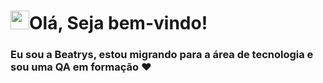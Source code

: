 # <img src="https://github.com/TheDudeThatCode/TheDudeThatCode/blob/master/Assets/Hi.gif" width="30px">Olá, Seja bem-vindo!

### Eu sou a Beatrys, estou migrando para a área de  tecnologia e sou uma QA em formação ♥️
